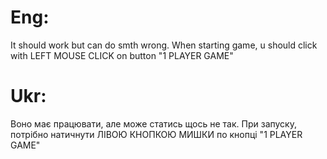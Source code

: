# Eng:
It should work but can do smth wrong. When starting game, u should click with LEFT MOUSE CLICK on button "1 PLAYER GAME"
# Ukr:
Воно має працювати, але може статись щось не так. При запуску, потрібно натичнути ЛІВОЮ КНОПКОЮ МИШКИ по кнопці "1 PLAYER GAME"
